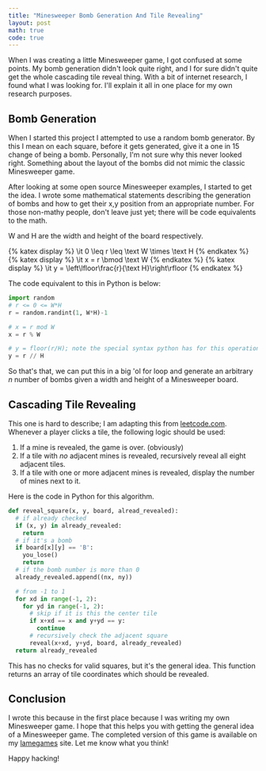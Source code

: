 ```yaml
---
title: "Minesweeper Bomb Generation And Tile Revealing"
layout: post
math: true
code: true
---
```


When I was creating a little Minesweeper game, I got confused at some points.
My bomb generation didn't look quite right, and I for sure didn't quite get the whole cascading tile reveal thing.
With a bit of internet research, I found what I was looking for.
I'll explain it all in one place for my own research purposes.

## Bomb Generation

When I started this project I attempted to use a random bomb generator.
By this I mean on each square, before it gets generated, give it a one in 15 change of being a bomb.
Personally, I'm not sure why this never looked right.
Something about the layout of the bombs did not mimic the classic Minesweeper game.

After looking at some open source Minesweeper examples, I started to get the idea.
I wrote some mathematical statements describing the generation of bombs and how to get their x,y position from an appropriate number.
For those non-mathy people, don't leave just yet;
there will be code equivalents to the math.

W and H are the width and height of the board respectively.

{% katex display %}
\it 0 \leq r \leq \text W \times \text H
{% endkatex %}
{% katex display %}
\it x = r \bmod \text W
{% endkatex %}
{% katex display %}
\it y = \left\lfloor\frac{r}{\text H}\right\rfloor
{% endkatex %}

The code equivalent to this in Python is below:

```python
import random
# r <= 0 <= W*H
r = random.randint(1, W*H)-1

# x = r mod W
x = r % W

# y = floor(r/H); note the special syntax python has for this operation
y = r // H
```

So that's that, we can put this in a big 'ol for loop and generate an arbitrary *n* number of bombs given a width and height of a Minesweeper board.

## Cascading Tile Revealing

This one is hard to describe;
I am adapting this from [leetcode.com](https://leetcode.com/problems/minesweeper/).
Whenever a player clicks a tile, the following logic should be used:

1. If a mine is revealed, the game is over. (obviously)
2. If a tile with *no* adjacent mines is revealed, recursively reveal all eight adjacent tiles.
3. If a tile with one or more adjacent mines is revealed, display the number of mines next to it.

Here is the code in Python for this algorithm.

```python
def reveal_square(x, y, board, alread_revealed):
  # if already checked
  if (x, y) in already_revealed:
    return
  # if it's a bomb
  if board[x][y] == 'B':
    you_lose()
    return
  # if the bomb number is more than 0
  already_revealed.append((nx, ny))

  # from -1 to 1
  for xd in range(-1, 2):
    for yd in range(-1, 2):
      # skip if it is this the center tile
      if x+xd == x and y+yd == y:
        continue
      # recursively check the adjacent square
      reveal(x+xd, y+yd, board, already_revealed)
  return already_revealed
```

This has no checks for valid squares, but it's the general idea.
This function returns an array of tile coordinates which should be revealed.

## Conclusion

I wrote this because in the first place because I was writing my own Minesweeper game.
I hope that this helps you with getting the general idea of a Minesweeper game.
The completed version of this game is available on my [lamegames](https://lamegames.tait.tech/) site.
Let me know what you think!

Happy hacking!
